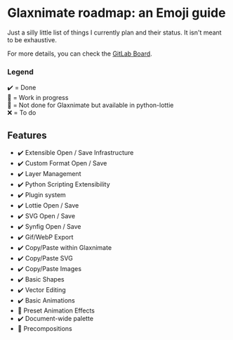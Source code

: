 # Glaxnimate roadmap: an Emoji guide

Just a silly little list of things I currently plan and their status. It isn't meant to be exhaustive.

For more details, you can check the [GitLab Board](https://gitlab.com/mattbas/glaxnimate/-/boards/2013081?label_name[]=Feature%20Request).

### Legend
✔️ = Done<br>
🔧 = Work in progress<br>
🐍 = Not done for Glaxnimate but available in python-lottie<br>
❌ = To do<br>

## Features

* ✔️ Extensible Open / Save Infrastructure
* ✔️ Custom Format Open / Save
* ✔️ Layer Management
* ✔️ Python Scripting Extensibility
* ✔️ Plugin system
* ✔️ Lottie Open / Save
* ✔️ SVG Open / Save
* ✔️ Synfig Open / Save
* ✔️ Gif/WebP Export
* ✔️ Copy/Paste within Glaxnimate
* ✔️ Copy/Paste SVG
* ✔️ Copy/Paste Images
* ✔️ Basic Shapes
* ✔️ Vector Editing
* ✔️ Basic Animations
* 🐍 Preset Animation Effects
* ✔️ Document-wide palette
* 🐍 Precompositions
